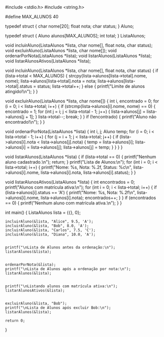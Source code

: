 #include <stdio.h>
#include <string.h>

#define MAX_ALUNOS 40

typedef struct {
    char nome[20];
    float nota;
    char status;
} Aluno;

typedef struct {
    Aluno alunos[MAX_ALUNOS];
    int total;
} ListaAlunos;


void incluirAluno(ListaAlunos *lista, char nome[], float nota, char status);
void excluirAluno(ListaAlunos *lista, char nome[]);
void ordenarPorNota(ListaAlunos *lista);
void listarAlunos(ListaAlunos *lista);
void listarAlunosAtivos(ListaAlunos *lista);


void incluirAluno(ListaAlunos *lista, char nome[], float nota, char status) {
    if (lista->total < MAX_ALUNOS) {
        strcpy(lista->alunos[lista->total].nome, nome);
        lista->alunos[lista->total].nota = nota;
        lista->alunos[lista->total].status = status;
        lista->total++;
    } else {
        printf("Limite de alunos atingido!\n");
    }
}


void excluirAluno(ListaAlunos *lista, char nome[]) {
    int i, encontrado = 0;
    for (i = 0; i < lista->total; i++) {
        if (strcmp(lista->alunos[i].nome, nome) == 0) {
            encontrado = 1;
            for (int j = i; j < lista->total - 1; j++) {
                lista->alunos[j] = lista->alunos[j + 1];
            }
            lista->total--;
            break;
        }
    }
    if (!encontrado) {
        printf("Aluno não encontrado!\n");
    }
}


void ordenarPorNota(ListaAlunos *lista) {
    int i, j;
    Aluno temp;
    for (i = 0; i < lista->total - 1; i++) {
        for (j = i + 1; j < lista->total; j++) {
            if (lista->alunos[i].nota < lista->alunos[j].nota) {
                temp = lista->alunos[i];
                lista->alunos[i] = lista->alunos[j];
                lista->alunos[j] = temp;
            }
        }
    }
}


void listarAlunos(ListaAlunos *lista) {
    if (lista->total == 0) {
        printf("Nenhum aluno cadastrado.\n");
        return;
    }
    printf("Lista de Alunos:\n");
    for (int i = 0; i < lista->total; i++) {
        printf("Nome: %s, Nota: %.2f, Status: %c\n",
               lista->alunos[i].nome,
               lista->alunos[i].nota,
               lista->alunos[i].status);
    }
}


void listarAlunosAtivos(ListaAlunos *lista) {
    int encontrados = 0;
    printf("Alunos com matrícula ativa:\n");
    for (int i = 0; i < lista->total; i++) {
        if (lista->alunos[i].status == 'A') {
            printf("Nome: %s, Nota: %.2f\n",
                   lista->alunos[i].nome,
                   lista->alunos[i].nota);
            encontrados++;
        }
    }
    if (encontrados == 0) {
        printf("Nenhum aluno com matrícula ativa.\n");
    }
}


int main() {
    ListaAlunos lista = {{}, 0};


    incluirAluno(&lista, "Alice", 9.5, 'A');
    incluirAluno(&lista, "Bob", 8.0, 'A');
    incluirAluno(&lista, "Carlos", 7.5, 'C');
    incluirAluno(&lista, "Diana", 10.0, 'A');


    printf("\nLista de Alunos antes da ordenação:\n");
    listarAlunos(&lista);


    ordenarPorNota(&lista);
    printf("\nLista de Alunos após a ordenação por nota:\n");
    listarAlunos(&lista);


    printf("\nListando alunos com matrícula ativa:\n");
    listarAlunosAtivos(&lista);


    excluirAluno(&lista, "Bob");
    printf("\nLista de Alunos após excluir Bob:\n");
    listarAlunos(&lista);

    return 0;
}
